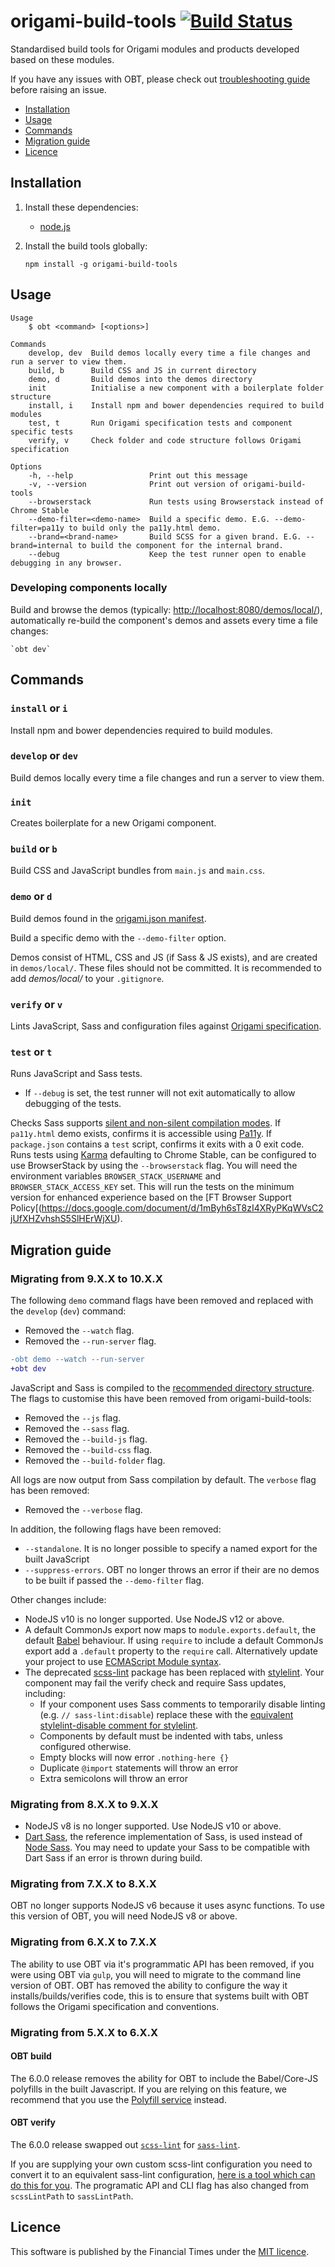 # origami-build-tools [![Build Status](https://circleci.com/gh/Financial-Times/origami-build-tools/tree/master.svg?style=svg)](https://circleci.com/gh/Financial-Times/origami-build-tools/tree/master)

Standardised build tools for Origami modules and products developed based on these modules.

If you have any issues with OBT, please check out [troubleshooting guide](https://github.com/Financial-Times/origami-build-tools/blob/master/TROUBLESHOOT.md) before raising an issue.

- [Installation](#installation)
- [Usage](#usage)
- [Commands](#commands)
- [Migration guide](#migration-guide)
- [Licence](#licence)

## Installation

1. Install these dependencies:
	* [node.js](http://nodejs.org/)

2. Install the build tools globally:

	`npm install -g origami-build-tools`

## Usage

	Usage
		$ obt <command> [<options>]

	Commands
		develop, dev  Build demos locally every time a file changes and run a server to view them.
		build, b      Build CSS and JS in current directory
		demo, d       Build demos into the demos directory
		init          Initialise a new component with a boilerplate folder structure
		install, i    Install npm and bower dependencies required to build modules
		test, t       Run Origami specification tests and component specific tests
		verify, v     Check folder and code structure follows Origami specification

	Options
		-h, --help                 Print out this message
		-v, --version              Print out version of origami-build-tools
		--browserstack             Run tests using Browserstack instead of Chrome Stable
		--demo-filter=<demo-name>  Build a specific demo. E.G. --demo-filter=pa11y to build only the pa11y.html demo.
		--brand=<brand-name>       Build SCSS for a given brand. E.G. --brand=internal to build the component for the internal brand.
		--debug                    Keep the test runner open to enable debugging in any browser.

### Developing components locally

Build and browse the demos (typically: <http://localhost:8080/demos/local/>),
automatically re-build the component's demos and assets every time a file changes:

	`obt dev`

## Commands

### `install` or `i`

Install npm and bower dependencies required to build modules.

### `develop` or `dev`

Build demos locally every time a file changes and run a server to view them.

### `init`

Creates boilerplate for a new Origami component.

### `build` or `b`

Build CSS and JavaScript bundles from `main.js` and `main.css`.

### `demo` or `d`

Build demos found in the [origami.json manifest](https://origami.ft.com/spec/v1/manifest/#demos).

Build a specific demo with the `--demo-filter` option.

Demos consist of HTML, CSS and JS (if Sass & JS exists), and are created in `demos/local/`. These files should not be committed. It is recommended to add _demos/local/_ to your `.gitignore`.

### `verify` or `v`

Lints JavaScript, Sass and configuration files against [Origami specification](https://origami.ft.com/spec/v1/components/).

### `test` or `t`

Runs JavaScript and Sass tests.

* If `--debug` is set, the test runner will not exit automatically to allow debugging of the tests.

Checks Sass supports [silent and non-silent compilation modes](http://origami.ft.com/docs/syntax/scss/#silent-styles).
If `pa11y.html` demo exists, confirms it is accessible using [Pa11y](http://pa11y.org/).
If `package.json` contains a `test` script, confirms it exits with a 0 exit code.
Runs tests using [Karma](https://karma-runner.github.io) defaulting to Chrome Stable, can be configured to use BrowserStack by using the `--browserstack` flag. You will need the environment variables `BROWSER_STACK_USERNAME` and `BROWSER_STACK_ACCESS_KEY` set. This will run the tests on the minimum version for enhanced experience based on the [FT Browser Support Policy[(https://docs.google.com/document/d/1mByh6sT8zI4XRyPKqWVsC2jUfXHZvhshS5SlHErWjXU).

## Migration guide


### Migrating from 9.X.X to 10.X.X

The following `demo` command flags have been removed and replaced with the `develop` (`dev`) command:
- Removed the `--watch` flag.
- Removed the `--run-server` flag.

```diff
-obt demo --watch --run-server
+obt dev
```

JavaScript and Sass is compiled to the [recommended directory structure](https://origami.ft.com/spec/v1/components/#files-and-folder-structure). The flags to customise this have been removed from origami-build-tools:
- Removed the `--js` flag.
- Removed the `--sass` flag.
- Removed the `--build-js` flag.
- Removed the `--build-css` flag.
- Removed the `--build-folder` flag.

All logs are now output from Sass compilation by default. The `verbose` flag has been removed:
- Removed the `--verbose` flag.

In addition, the following flags have been removed:
- `--standalone`. It is no longer possible to specify a named export for the built JavaScript
- `--suppress-errors`. OBT no longer throws an error if their are no demos to be built if passed the `--demo-filter` flag.

Other changes include:
- NodeJS v10 is no longer supported. Use NodeJS v12 or above.
- A default CommonJs export now maps to `module.exports.default`, the default [Babel](https://babeljs.io/) behaviour. If using `require` to include a default CommonJs export add a `.default` property to the `require` call. Alternatively update your project to use [ECMAScript Module syntax](https://developer.mozilla.org/en-US/docs/Web/JavaScript/Guide/Modules).
- The deprecated [scss-lint](https://github.com/sasstools/sass-lint) package has been replaced with [stylelint](https://github.com/stylelint/stylelint). Your component may fail the verify check and require Sass updates, including:
	- If your component uses Sass comments to temporarily disable linting (e.g. `// sass-lint:disable`) replace these with the [equivalent stylelint-disable comment for stylelint](https://stylelint.io/user-guide/ignore-code).
	- Components by default must be indented with tabs, unless configured otherwise.
	- Empty blocks will now error `.nothing-here {}`
	- Duplicate `@import` statements will throw an error
	- Extra semicolons will throw an error

### Migrating from 8.X.X to 9.X.X

- NodeJS v8 is no longer supported. Use NodeJS v10 or above.
- [Dart Sass](https://github.com/sass/dart-sass), the reference implementation of Sass, is used instead of [Node Sass](https://github.com/sass/node-sass). You may need to update your Sass to be compatible with Dart Sass if an error is thrown during build.

### Migrating from 7.X.X to 8.X.X


OBT no longer supports NodeJS v6 because it uses async functions. To use this version of OBT, you will need NodeJS v8 or above.

### Migrating from 6.X.X to 7.X.X


The ability to use OBT via it's programmatic API has been removed, if you were using OBT via `gulp`, you will need to migrate to the command line version of OBT.
OBT has removed the ability to configure the way it installs/builds/verifies code, this is to ensure that systems built with OBT follows the Origami specification and conventions.


### Migrating from 5.X.X to 6.X.X

#### OBT build
The 6.0.0 release removes the ability for OBT to include the Babel/Core-JS polyfills in the built Javascript. If you are relying on this feature, we recommend that you use the [Polyfill service](https://polyfill.io) instead.

#### OBT verify
The 6.0.0 release swapped out [`scss-lint`](https://www.npmjs.com/package/gulp-scss-lint) for [`sass-lint`](https://www.npmjs.com/package/gulp-sass-lint).

If you are supplying your own custom scss-lint configuration you need to convert it to an equivalent sass-lint configuration, [here is a tool which can do this for you](https://sasstools.github.io/make-sass-lint-config/). The programatic API and CLI flag has also changed from `scssLintPath` to `sassLintPath`.

## Licence
This software is published by the Financial Times under the [MIT licence](http://opensource.org/licenses/MIT).
